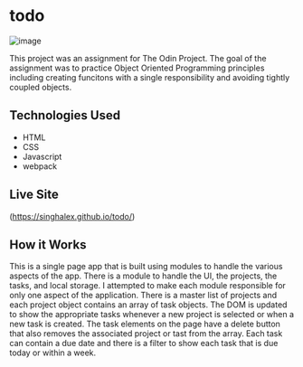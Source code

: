 # todo
![image](https://user-images.githubusercontent.com/115970252/215251210-3e957ffe-d42f-413a-ad35-decc51521ef5.png)

This project was an assignment for The Odin Project. The goal of the assignment was to practice Object Oriented Programming principles including creating funcitons with a single responsibility and avoiding tightly coupled objects.

## Technologies Used
- HTML
- CSS
- Javascript
- webpack

## Live Site
(https://singhalex.github.io/todo/)

## How it Works
This is a single page app that is built using modules to handle the various aspects of the app. There is a module to handle the UI, the projects, the tasks, and local storage.
I attempted to make each module responsible for only one aspect of the application. There is a master list of projects and each project object contains an array of task objects. The DOM is updated to show the appropriate tasks whenever a new project is selected or when a new task is created. The task elements on the page have a delete button that also removes the associated project or tast from the array.
Each task can contain a due date and there is a filter to show each task that is due today or within a week.
